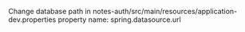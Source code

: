 Change database path in 
notes-auth/src/main/resources/application-dev.properties
property name:
spring.datasource.url
